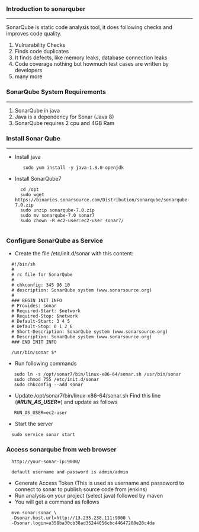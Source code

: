 ### Introduction to sonarquber
-----
SonarQube is static code analysis tool, it does following checks and improves code quality.
1. Vulnarability Checks
2. Finds code duplicates
3. It finds defects, like memory leaks, database connection leaks
4. Code coverage nothing but howmuch test cases are written by developers
5. many more 

### SonarQube System Requirements
-----
1. SonarQube in java
2. Java is a dependency for Sonar (Java 8)
3. SonarQube requires 2 cpu and 4GB Ram

### Install Sonar Qube
-----
- Install java
  ```
     sudo yum install -y java-1.8.0-openjdk
  ```
- Install SonarQube7

  ```
    cd /opt
    sudo wget https://binaries.sonarsource.com/Distribution/sonarqube/sonarqube-7.0.zip
    sudo unzip sonarqube-7.0.zip
    sudo mv sonarqube-7.0 sonar7
    sudo chown -R ec2-user:ec2-user sonar7/
    
  ```
  
### Configure SonarQube as Service
- Create the file /etc/init.d/sonar with this content:

```
  #!/bin/sh
  #
  # rc file for SonarQube
  #
  # chkconfig: 345 96 10
  # description: SonarQube system (www.sonarsource.org)
  #
  ### BEGIN INIT INFO
  # Provides: sonar
  # Required-Start: $network
  # Required-Stop: $network
  # Default-Start: 3 4 5
  # Default-Stop: 0 1 2 6
  # Short-Description: SonarQube system (www.sonarsource.org)
  # Description: SonarQube system (www.sonarsource.org)
  ### END INIT INFO

  /usr/bin/sonar $*

```
- Run following commands

```
   sudo ln -s /opt/sonar7/bin/linux-x86-64/sonar.sh /usr/bin/sonar
   sudo chmod 755 /etc/init.d/sonar
   sudo chkconfig --add sonar
```
- Update /opt/sonar7/bin/linux-x86-64/sonar.sh
  Find this line (***#RUN_AS_USER=***) and update as follows
```
   RUN_AS_USER=ec2-user
```
- Start the server

```
  sudo service sonar start
```

### Access sonarqube from web browser

```
  http://your-sonar-ip:9000/
  
  default username and password is admin/admin
```

- Generate Access Token (This is used as username and passoword to connect to sonar to publish source code from jenkins)
- Run analysis on your project (select java) followed by maven
- You will get a command as follows

```
  mvn sonar:sonar \
  -Dsonar.host.url=http://13.235.238.111:9000 \
  -Dsonar.login=a358ba30cb38ad35244056cbc44647200e28c4da
```
